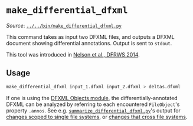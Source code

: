 # `make_differential_dfxml`

*Source*: [`../../bin/make_differential_dfxml.py`](../../bin/make_differential_dfxml.py)

This command takes as input two DFXML files, and outputs a DFXML document showing differential annotations.  Output is sent to `stdout`.

This tool was introduced in [Nelson et al., DFRWS 2014](https://doi.org/10.1016/j.diin.2014.05.004).


## Usage

```bash
make_differential_dfxml input_1.dfxml input_2.dfxml > deltas.dfxml
```

If one is using the [DFXML Objects module](../../dfxml/objects.py), the differentially-annotated DFXML can be analyzed by referring to each encountered `FileObject`'s property `.annos`.  See e.g. [`summarize_differential_dfxml.py`](../../dfxml/bin/summarize_differential_dfxml.py)'s output for [changes scoped to single file systems](differential_dfxml_test_by_path_01.txt), or [changes that cross file systems](differential_dfxml_test_by_times_23.txt).

